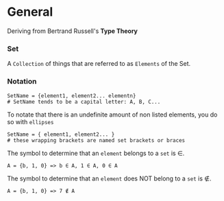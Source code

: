 # General

Deriving from Bertrand Russell's **Type Theory**

### Set
A `Collection` of things that are referred to as `Elements` of the Set.

### Notation
```
SetName = {element1, element2... elementn}
# SetName tends to be a capital letter: A, B, C...
```
To notate that there is an undefinite amount of non listed elements, you do so with `ellipses`
```
SetName = { element1, element2... }
# these wrapping brackets are named set brackets or braces
```
The symbol to determine that an `element` belongs to a `set` is ∈.
```
A = {b, 1, 0} => b ∈ A, 1 ∈ A, 0 ∈ A
```
The symbol to determine that an `element` does NOT belong to a `set` is ∉.
```
A = {b, 1, 0} => 7 ∉ A
```
